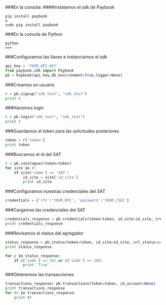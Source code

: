 ###En la consola:
####Instalamos el sdk de Paybook
```
pip install paybook  
o  
sudo pip install paybook
```

###En la consola de Python
```
python
>>>
```

###Configuramos las llaves e instanciamos el sdk
```python
api_key = 'YOUR_API_KEY'  
from paybook.sdk import Paybook  
pb = Paybook(api_key,db_environment=True,logger=None)
```

###Creamos un usuario
```python
r = pb.signup("sdk_test", "sdk_test")  
print r  
```

###Hacemos login
```python
r = pb.login("sdk_test", "sdk_test")  
print r  
```

###Guardamos el token para las solicitudes posteriores
```python
token = r['token']
print token
```

###Buscamos el id del SAT
```python
r = pb.catalogues(token=token)  
for site in r:  
    if site['name'] == 'SAT':  
        id_site = site['id_site']
        print id_site
```
###Configuramos nuestras credenciales del SAT
```python
credentials = {'rfc':'YOUR_RFC', 'password':'YOUR_CIEC'}
```

###Cargamos las credenciales del SAT
```python
credentials_response = pb.credentials(token=token, id_site=id_site, credentials=credentials)
print credentials_response
```

###Revisamos el status del agregador
```python  
status_response = pb.status(token=token, id_site=id_site, url_status=credentials_response['status']) 
print status_response 
```

```python
for c in status_response:
    if c['code'] == 202 or c['code'] == 200:
        print 'True'
```

###Obtenemos las transacciones
```python
transactions_response= pb.transactions(token=token, id_account=None)
print transactions_response
for tr in transactions_response:
    print tr
```
